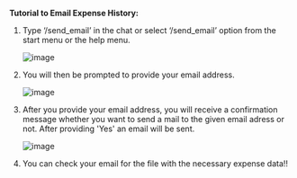 ﻿**Tutorial to Email Expense History:**

1. Type ‘/send_email’ in the chat or select ‘/send_email’ option from the start menu or the help menu.

   ![image](https://github.com/user-attachments/assets/a7af3630-100a-4070-be9e-3e0157c0cddd)

2. You will then be prompted to provide your email address.

   ![image](https://github.com/user-attachments/assets/d608d5bf-4c76-46da-8e53-ec1ddb4b4f03)

3. After you provide your email address, you will receive a confirmation message whether you want to send a    mail to the given email adress or not. After providing 'Yes' an email will be sent.
   
   ![image](https://github.com/user-attachments/assets/b962319f-bfa6-4551-84ca-7735b58f82a9)

4. You can check your email for the file with the necessary expense data!!



